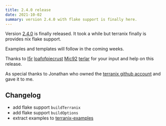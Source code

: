 ```yaml
---
title: 2.4.0 release
date: 2021-10-02
summary: version 2.4.0 with flake support is finally here.
---
```


Version [2.4.0](https://github.com/terranix/terranix/releases/tag/2.4.0)
is finally released.
It took a while but terranix finally
is provides nix flake support.

Examples and templates will follow in the coming weeks.

Thanks to
[l5r](https://github.com/l5r)
[loafofpiecrust](https://github.com/loafofpiecrust)
[Mic92](https://github.com/Mic92)
[terlar](https://github.com/terlar)
for your input and help on this release.

As special thanks to Jonathan who owned the
[terranix github account](https://github.com/terranix/)
and gave it to me.

## Changelog

- add flake support `buildTerranix`
- add flake support `buildOptions`
- extract examples to [terranix-examples](https://github.com/terranix/terranix-examples)
